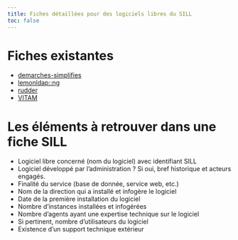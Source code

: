 ```yaml
---
title: Fiches détaillées pour des logiciels libres du SILL
toc: false
---
```


# Fiches existantes

- [demarches-simplifies](demarches-simplifies.md)
- [lemonldap::ng](ldap::ng.md)
- [rudder](rudder.md)
- [VITAM](vitam.md)

# Les éléments à retrouver dans une fiche SILL

-   Logiciel libre concerné (nom du logiciel) avec identifiant SILL
-   Logiciel développé par l’administration ? Si oui, bref historique et acteurs engagés.
-   Finalité du service (base de donnée, service web, etc.)
-   Nom de la direction qui a installé et infogère le logiciel
-   Date de la première installation du logiciel
-   Nombre d’instances installées et infogérées
-   Nombre d’agents ayant une expertise technique sur le logiciel
-   Si pertinent, nombre d’utilisateurs du logiciel
-   Existence d’un support technique extérieur

